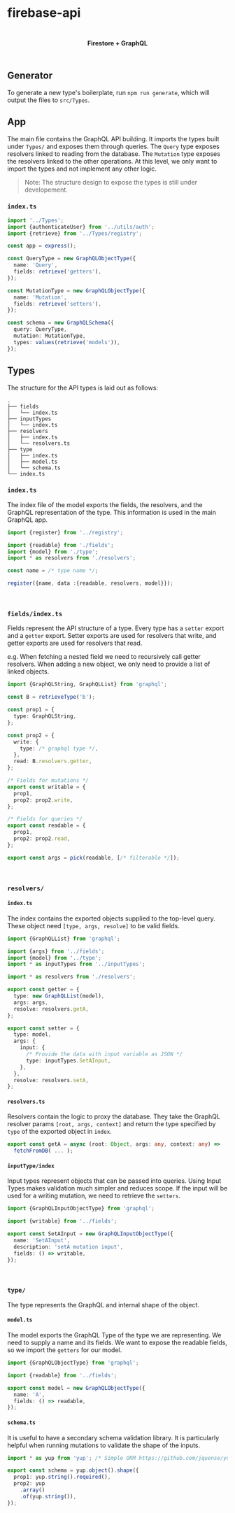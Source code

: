 #  firebase-api

<p align="center">
<img height="10" src="https://firebase.google.com/downloads/brand-guidelines/PNG/logo-logomark.png"></img>
</p>

<p align="center">
  <img height="15" src="https://firebase.google.com/downloads/brand-guidelines/PNG/logo-logomark.png"></img>
  <b>Firestore + GraphQL</b>
  <img height="15" src="https://firebase.google.com/downloads/brand-guidelines/PNG/logo-logomark.png"></img>
</p>

<p align="center">
<img height="10" src="https://firebase.google.com/downloads/brand-guidelines/PNG/logo-logomark.png"></img>
</p>

## Generator
To generate a new type's boilerplate, run `npm run generate`, which will output the files to `src/Types`.

## App
The main file contains the GraphQL API building. It imports the types built under `Types/` and exposes them through queries.
The `Query` type exposes resolvers linked to reading from the database. The `Mutation` type exposes the resolvers linked to the other operations. At this level, we only want to import the types and not implement any other logic.

> Note: The structure design to expose the types is still under developement.

### `index.ts`

```ts
import '../Types';
import {authenticateUser} from '../utils/auth';
import {retrieve} from '../Types/registry';

const app = express();

const QueryType = new GraphQLObjectType({
  name: 'Query',
  fields: retrieve('getters'),
});

const MutationType = new GraphQLObjectType({
  name: 'Mutation',
  fields: retrieve('setters'),
});

const schema = new GraphQLSchema({
  query: QueryType,
  mutation: MutationType,
  types: values(retrieve('models')),
});

```

## Types

The structure for the API types is laid out as follows:

```
.
├── fields
│   └── index.ts
├── inputTypes
│   └── index.ts
├── resolvers
│   ├── index.ts
│   └── resolvers.ts
├── type
│   ├── index.ts
│   ├── model.ts
│   └── schema.ts
└── index.ts
```

### `index.ts`
The index file of the model exports the fields, the resolvers, and the GraphQL representation of the type. This information
is used in the main GraphQL app.

```ts
import {register} from '../registry';

import {readable} from './fields';
import {model} from './type';
import * as resolvers from './resolvers';

const name = /* type name */;

register({name, data :{readable, resolvers, model}});
```

<p align="center">
<img height="10" src="https://firebase.google.com/downloads/brand-guidelines/PNG/logo-logomark.png"></img>
<img height="10" src="https://firebase.google.com/downloads/brand-guidelines/PNG/logo-logomark.png"></img>
<img height="10" src="https://firebase.google.com/downloads/brand-guidelines/PNG/logo-logomark.png"></img>
<img height="10" src="https://firebase.google.com/downloads/brand-guidelines/PNG/logo-logomark.png"></img>
<img height="10" src="https://firebase.google.com/downloads/brand-guidelines/PNG/logo-logomark.png"></img>
<img height="10" src="https://firebase.google.com/downloads/brand-guidelines/PNG/logo-logomark.png"></img>
<img height="10" src="https://firebase.google.com/downloads/brand-guidelines/PNG/logo-logomark.png"></img>
<img height="10" src="https://firebase.google.com/downloads/brand-guidelines/PNG/logo-logomark.png"></img>
<img height="10" src="https://firebase.google.com/downloads/brand-guidelines/PNG/logo-logomark.png"></img>
<img height="10" src="https://firebase.google.com/downloads/brand-guidelines/PNG/logo-logomark.png"></img>
<img height="10" src="https://firebase.google.com/downloads/brand-guidelines/PNG/logo-logomark.png"></img>
<img height="10" src="https://firebase.google.com/downloads/brand-guidelines/PNG/logo-logomark.png"></img>
<img height="10" src="https://firebase.google.com/downloads/brand-guidelines/PNG/logo-logomark.png"></img>
<img height="10" src="https://firebase.google.com/downloads/brand-guidelines/PNG/logo-logomark.png"></img>
<img height="10" src="https://firebase.google.com/downloads/brand-guidelines/PNG/logo-logomark.png"></img>
<img height="10" src="https://firebase.google.com/downloads/brand-guidelines/PNG/logo-logomark.png"></img>
<img height="10" src="https://firebase.google.com/downloads/brand-guidelines/PNG/logo-logomark.png"></img>
<img height="10" src="https://firebase.google.com/downloads/brand-guidelines/PNG/logo-logomark.png"></img>
<img height="10" src="https://firebase.google.com/downloads/brand-guidelines/PNG/logo-logomark.png"></img>
<img height="10" src="https://firebase.google.com/downloads/brand-guidelines/PNG/logo-logomark.png"></img>
<img height="10" src="https://firebase.google.com/downloads/brand-guidelines/PNG/logo-logomark.png"></img>
<img height="10" src="https://firebase.google.com/downloads/brand-guidelines/PNG/logo-logomark.png"></img>
<img height="10" src="https://firebase.google.com/downloads/brand-guidelines/PNG/logo-logomark.png"></img>
<img height="10" src="https://firebase.google.com/downloads/brand-guidelines/PNG/logo-logomark.png"></img>
<img height="10" src="https://firebase.google.com/downloads/brand-guidelines/PNG/logo-logomark.png"></img>
<img height="10" src="https://firebase.google.com/downloads/brand-guidelines/PNG/logo-logomark.png"></img>
<img height="10" src="https://firebase.google.com/downloads/brand-guidelines/PNG/logo-logomark.png"></img>
<img height="10" src="https://firebase.google.com/downloads/brand-guidelines/PNG/logo-logomark.png"></img>
</p>

### `fields/index.ts`

Fields represent the API structure of a type. Every type has a `setter` export and a `getter` export.
Setter exports are used for resolvers that write, and getter exports are used for resolvers that read.

e.g. When fetching a nested field we need to recursively call getter resolvers. When adding a new object,
we only need to provide a list of linked objects.

```ts
import {GraphQLString, GraphQLList} from 'graphql';

const B = retrieveType('b');

const prop1 = {
  type: GraphQLString,
};

const prop2 = {
  write: {
    type: /* graphql type */,
  },
  read: B.resolvers.getter,
};

/* Fields for mutations */
export const writable = {
  prop1,
  prop2: prop2.write,
};

/* Fields for queries */
export const readable = {
  prop1,
  prop2: prop2.read,
};

export const args = pick(readable, [/* filterable */]);

```

<p align="center">
<img height="10" src="https://firebase.google.com/downloads/brand-guidelines/PNG/logo-logomark.png"></img>
<img height="10" src="https://firebase.google.com/downloads/brand-guidelines/PNG/logo-logomark.png"></img>
<img height="10" src="https://firebase.google.com/downloads/brand-guidelines/PNG/logo-logomark.png"></img>
<img height="10" src="https://firebase.google.com/downloads/brand-guidelines/PNG/logo-logomark.png"></img>
<img height="10" src="https://firebase.google.com/downloads/brand-guidelines/PNG/logo-logomark.png"></img>
<img height="10" src="https://firebase.google.com/downloads/brand-guidelines/PNG/logo-logomark.png"></img>
<img height="10" src="https://firebase.google.com/downloads/brand-guidelines/PNG/logo-logomark.png"></img>
<img height="10" src="https://firebase.google.com/downloads/brand-guidelines/PNG/logo-logomark.png"></img>
<img height="10" src="https://firebase.google.com/downloads/brand-guidelines/PNG/logo-logomark.png"></img>
<img height="10" src="https://firebase.google.com/downloads/brand-guidelines/PNG/logo-logomark.png"></img>
<img height="10" src="https://firebase.google.com/downloads/brand-guidelines/PNG/logo-logomark.png"></img>
<img height="10" src="https://firebase.google.com/downloads/brand-guidelines/PNG/logo-logomark.png"></img>
<img height="10" src="https://firebase.google.com/downloads/brand-guidelines/PNG/logo-logomark.png"></img>
<img height="10" src="https://firebase.google.com/downloads/brand-guidelines/PNG/logo-logomark.png"></img>
<img height="10" src="https://firebase.google.com/downloads/brand-guidelines/PNG/logo-logomark.png"></img>
<img height="10" src="https://firebase.google.com/downloads/brand-guidelines/PNG/logo-logomark.png"></img>
<img height="10" src="https://firebase.google.com/downloads/brand-guidelines/PNG/logo-logomark.png"></img>
<img height="10" src="https://firebase.google.com/downloads/brand-guidelines/PNG/logo-logomark.png"></img>
<img height="10" src="https://firebase.google.com/downloads/brand-guidelines/PNG/logo-logomark.png"></img>
<img height="10" src="https://firebase.google.com/downloads/brand-guidelines/PNG/logo-logomark.png"></img>
<img height="10" src="https://firebase.google.com/downloads/brand-guidelines/PNG/logo-logomark.png"></img>
<img height="10" src="https://firebase.google.com/downloads/brand-guidelines/PNG/logo-logomark.png"></img>
<img height="10" src="https://firebase.google.com/downloads/brand-guidelines/PNG/logo-logomark.png"></img>
<img height="10" src="https://firebase.google.com/downloads/brand-guidelines/PNG/logo-logomark.png"></img>
<img height="10" src="https://firebase.google.com/downloads/brand-guidelines/PNG/logo-logomark.png"></img>
<img height="10" src="https://firebase.google.com/downloads/brand-guidelines/PNG/logo-logomark.png"></img>
<img height="10" src="https://firebase.google.com/downloads/brand-guidelines/PNG/logo-logomark.png"></img>
<img height="10" src="https://firebase.google.com/downloads/brand-guidelines/PNG/logo-logomark.png"></img>
</p>

### `resolvers/`
#### `index.ts`

The index contains the exported objects supplied to the top-level query. These object need `[type, args, resolve]` to be valid fields.

```ts
import {GraphQLList} from 'graphql';

import {args} from '../fields';
import {model} from '../type';
import * as inputTypes from '../inputTypes';

import * as resolvers from './resolvers';

export const getter = {
  type: new GraphQLList(model),
  args: args,
  resolve: resolvers.getA,
};

export const setter = {
  type: model,
  args: {
    input: {
      /* Provide the data with input variable as JSON */
      type: inputTypes.SetAInput,
    },
  },
  resolve: resolvers.setA,
};
```

#### `resolvers.ts`
Resolvers contain the logic to proxy the database. They take the GraphQL resolver params `[root, args, context]`
and return the type specified by `type` of the exported object in `index`.

```ts
export const getA = async (root: Object, args: any, context: any) =>
  fetchFromDB( ... );
```

#### `inputType/index`
Input types represent objects that can be passed into queries. Using Input Types makes validation much simpler and reduces scope.
If the input will be used for a writing mutation, we need to retrieve the `setters`.

```ts
import {GraphQLInputObjectType} from 'graphql';

import {writable} from '../fields';

export const SetAInput = new GraphQLInputObjectType({
  name: 'SetAInput',
  description: 'setA mutation input',
  fields: () => writable,
});
```

<p align="center">
<img height="10" src="https://firebase.google.com/downloads/brand-guidelines/PNG/logo-logomark.png"></img>
<img height="10" src="https://firebase.google.com/downloads/brand-guidelines/PNG/logo-logomark.png"></img>
<img height="10" src="https://firebase.google.com/downloads/brand-guidelines/PNG/logo-logomark.png"></img>
<img height="10" src="https://firebase.google.com/downloads/brand-guidelines/PNG/logo-logomark.png"></img>
<img height="10" src="https://firebase.google.com/downloads/brand-guidelines/PNG/logo-logomark.png"></img>
<img height="10" src="https://firebase.google.com/downloads/brand-guidelines/PNG/logo-logomark.png"></img>
<img height="10" src="https://firebase.google.com/downloads/brand-guidelines/PNG/logo-logomark.png"></img>
<img height="10" src="https://firebase.google.com/downloads/brand-guidelines/PNG/logo-logomark.png"></img>
<img height="10" src="https://firebase.google.com/downloads/brand-guidelines/PNG/logo-logomark.png"></img>
<img height="10" src="https://firebase.google.com/downloads/brand-guidelines/PNG/logo-logomark.png"></img>
<img height="10" src="https://firebase.google.com/downloads/brand-guidelines/PNG/logo-logomark.png"></img>
<img height="10" src="https://firebase.google.com/downloads/brand-guidelines/PNG/logo-logomark.png"></img>
<img height="10" src="https://firebase.google.com/downloads/brand-guidelines/PNG/logo-logomark.png"></img>
<img height="10" src="https://firebase.google.com/downloads/brand-guidelines/PNG/logo-logomark.png"></img>
<img height="10" src="https://firebase.google.com/downloads/brand-guidelines/PNG/logo-logomark.png"></img>
<img height="10" src="https://firebase.google.com/downloads/brand-guidelines/PNG/logo-logomark.png"></img>
<img height="10" src="https://firebase.google.com/downloads/brand-guidelines/PNG/logo-logomark.png"></img>
<img height="10" src="https://firebase.google.com/downloads/brand-guidelines/PNG/logo-logomark.png"></img>
<img height="10" src="https://firebase.google.com/downloads/brand-guidelines/PNG/logo-logomark.png"></img>
<img height="10" src="https://firebase.google.com/downloads/brand-guidelines/PNG/logo-logomark.png"></img>
<img height="10" src="https://firebase.google.com/downloads/brand-guidelines/PNG/logo-logomark.png"></img>
<img height="10" src="https://firebase.google.com/downloads/brand-guidelines/PNG/logo-logomark.png"></img>
<img height="10" src="https://firebase.google.com/downloads/brand-guidelines/PNG/logo-logomark.png"></img>
<img height="10" src="https://firebase.google.com/downloads/brand-guidelines/PNG/logo-logomark.png"></img>
<img height="10" src="https://firebase.google.com/downloads/brand-guidelines/PNG/logo-logomark.png"></img>
<img height="10" src="https://firebase.google.com/downloads/brand-guidelines/PNG/logo-logomark.png"></img>
<img height="10" src="https://firebase.google.com/downloads/brand-guidelines/PNG/logo-logomark.png"></img>
<img height="10" src="https://firebase.google.com/downloads/brand-guidelines/PNG/logo-logomark.png"></img>
</p>

### `type/`
The type represents the GraphQL and internal shape of the object.

#### `model.ts`
The model exports the GraphQL Type of the type we are representing. We need to supply a name and its fields. We want to expose
the readable fields, so we import the `getters` for our model.

```ts
import {GraphQLObjectType} from 'graphql';

import {readable} from '../fields';

export const model = new GraphQLObjectType({
  name: 'A',
  fields: () => readable,
});
```

#### `schema.ts`
It is useful to have a secondary schema validation library.
It is particularly helpful when running mutations to validate the shape of the inputs.

```ts
import * as yup from 'yup'; /* Simple ORM https://github.com/jquense/yup */

export const schema = yup.object().shape({
  prop1: yup.string().required(),
  prop2: yup
    .array()
    .of(yup.string()),
});
```
